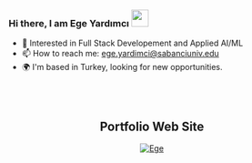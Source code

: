 ### Hi there, I am Ege Yardımcı <img src="https://user-images.githubusercontent.com/42378118/110234147-e3259600-7f4e-11eb-95be-0c4047144dea.gif" width="30">

- 🔭 Interested in Full Stack Developement and Applied AI/ML
- 📫 How to reach me: ege.yardimci@sabanciuniv.edu
- 🌍 I'm based in Turkey, looking for new opportunities.

<br></br>

<h2 align="center">
Portfolio Web Site
</h2>

<p align="center">
<a href="https://egeyardimci.github.io/" target="_blank">
<img src=https://img.shields.io/badge/Ege%20Yard%C4%B1mc%C4%B1-%23121011.svg?style=for-the-badge&logo=github&logoColor=blue alt=Ege Yardimci style="margin-bottom: 5px;" />
  
</a> &nbsp;


</p>  
  
</div>  
